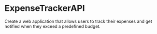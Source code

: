 # ExpenseTrackerAPI
Create a web application that allows users to track their expenses and get notified when they exceed a predefined budget.
